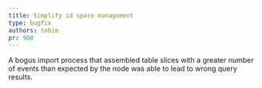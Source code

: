 ```yaml
---
title: Simplify id space management
type: bugfix
authors: tobim
pr: 908
---
```


A bogus import process that assembled table slices with a greater number of
events than expected by the node was able to lead to wrong query results.
